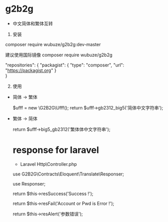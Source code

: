 # g2b2g

* 中文简体和繁体互转

1. 安装 

composer require wubuze/g2b2g:dev-master

建议使用国际镜像  composer require wubuze/g2b2g

"repositories": {
        "packagist": {
            "type": "composer",
            "url": "https://packagist.org"
        }    
}

2. 使用

* 简体 -> 繁体  
 
  $ufff =  new \G2B2G\Ufff();
  return $ufff->gb2312_big5('简体中文字符串');

* 繁体 -> 简体

  return $ufff->big5_gb2312('繁体体中文字符串');
  



  # response for laravel

  * Laravel Http\Controller.php

  use G2B2G\Contracts\Eloquent\Translate\Responser;

  use Responser;


  return $this->resSuccess('Success !');

  return $this->resFail('Account or Pwd is Error !');

  return $this->resAlert('参数错误');
 
 
 
 
 
 
 


